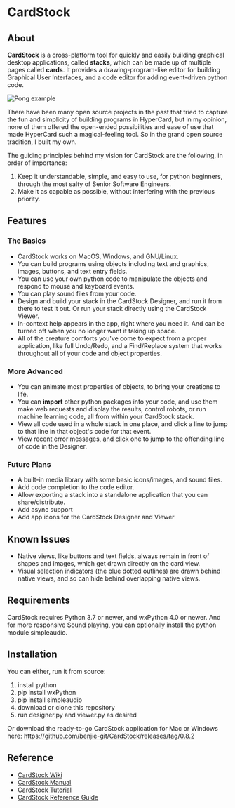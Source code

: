 # CardStock

## About

**CardStock** is a cross-platform tool for quickly and easily building graphical desktop applications, called **stacks**, which can be made up of multiple pages called **cards**.  It provides a drawing-program-like editor for building Graphical User Interfaces, and a code editor for adding event-driven python code.

![Pong example](https://github.com/benjie-git/CardStock/wiki/images/pong.png?raw=true)

There have been many open source projects in the past that tried to capture the fun and simplicity of building programs in HyperCard, but in my opinion, none of them offered the open-ended possibilities and ease of use that made HyperCard such a magical-feeling tool.  So in the grand open source tradition, I built my own.

The guiding principles behind my vision for CardStock are the following, in order of importance:
1. Keep it understandable, simple, and easy to use, for python beginners, through the most salty of Senior Software Engineers.
2. Make it as capable as possible, without interfering with the previous priority.

## Features

### The Basics
* CardStock works on MacOS, Windows, and GNU/Linux.
* You can build programs using objects including text and graphics, images, buttons, and text entry fields.
* You can use your own python code to manipulate the objects and respond to mouse and keyboard events.
* You can play sound files from your code.
* Design and build your stack in the CardStock Designer, and run it from there to test it out.  Or run your stack directly using the CardStock Viewer.
* In-context help appears in the app, right where you need it.  And can be turned off when you no longer want it taking up space.
* All of the creature comforts you've come to expect from a proper application, like full Undo/Redo, and a Find/Replace system that works throughout all of your code and object properties.

### More Advanced
* You can animate most properties of objects, to bring your creations to life.
* You can **import** other python packages into your code, and use them make web requests and display the results, control robots, or run machine learning code, all from within your CardStock stack.
* View all code used in a whole stack in one place, and click a line to jump to that line in that object's code for that event.
* View recent error messages, and click one to jump to the offending line of code in the Designer.

### Future Plans
* A built-in media library with some basic icons/images, and sound files.
* Add code completion to the code editor.
* Allow exporting a stack into a standalone application that you can share/distribute.
* Add async support
* Add app icons for the CardStock Designer and Viewer

## Known Issues
* Native views, like buttons and text fields, always remain in front of shapes and images, which get drawn directly on the card view.
* Visual selection indicators (the blue dotted outlines) are drawn behind native views, and so can hide behind overlapping native views.

## Requirements
CardStock requires Python 3.7 or newer, and wxPython 4.0 or newer.  And for more responsive Sound playing, you can optionally install the python module simpleaudio.

## Installation
You can either, run it from source:
1. install python
2. pip install wxPython
3. pip install simpleaudio
4. download or clone this repository
5. run designer.py and viewer.py as desired

Or download the ready-to-go CardStock application for Mac or Windows here:
https://github.com/benjie-git/CardStock/releases/tag/0.8.2

## Reference
* [CardStock Wiki](https://github.com/benjie-git/CardStock/wiki)
* [CardStock Manual](https://github.com/benjie-git/CardStock/wiki/Manual)
* [CardStock Tutorial](https://github.com/benjie-git/CardStock/wiki/Tutorial)
* [CardStock Reference Guide](https://github.com/benjie-git/CardStock/wiki/Reference)
